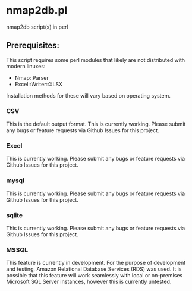 # nmap2db.pl
nmap2db script(s) in perl

## Prerequisites:
This script requires some perl modules that likely are not distributed with modern linuxes:
* Nmap::Parser
* Excel::Writer::XLSX

Installation methods for these will vary based on operating system.

### CSV
This is the default output format.
This is currently working.  Please submit any bugs or feature requests via Github Issues for this project.

### Excel
This is currently working.  Please submit any bugs or feature requests via Github Issues for this project.

### mysql
This is currently working.  Please submit any bugs or feature requests via Github Issues for this project.

### sqlite
This is currently working.  Please submit any bugs or feature requests via Github Issues for this project.

### MSSQL
This feature is currently in development.  For the purpose of development and testing, Amazon Relational Database
Services (RDS) was used.  It is possible that this feature will work seamlessly with local or on-premises Microsoft
SQL Server instances, however this is currently untested.
